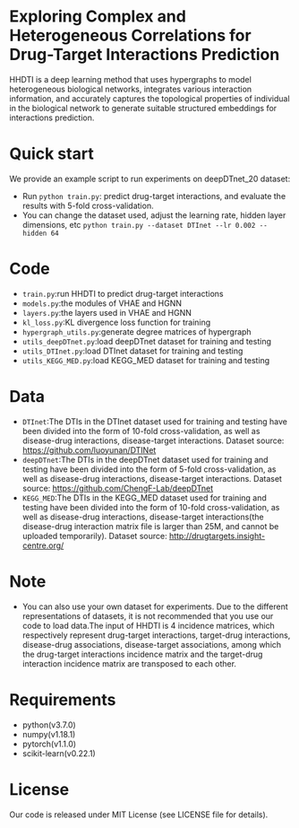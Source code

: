 # Exploring Complex and Heterogeneous Correlations for Drug-Target Interactions Prediction

HHDTI is a deep learning method that uses hypergraphs to model heterogeneous biological networks, integrates various interaction information, and accurately captures the topological properties of individual in the biological network to generate suitable structured embeddings for interactions prediction.

# Quick start
We provide an example script to run experiments on deepDTnet_20 dataset:

+   Run `python train.py`: predict drug-target interactions, and evaluate the results with 5-fold cross-validation.
+   You can change the dataset used, adjust the learning rate, hidden layer dimensions, etc
    `python train.py --dataset DTInet --lr 0.002 --hidden 64`


# Code

+   `train.py`:run HHDTI to predict drug-target interactions
+   `models.py`:the modules of VHAE and HGNN
+   `layers.py`:the layers used in VHAE and HGNN
+   `kl_loss.py`:KL divergence loss function for training
+   `hypergraph_utils.py`:generate degree matrices of hypergraph
+   `utils_deepDTnet.py`:load deepDTnet dataset for training and testing
+   `utils_DTInet.py`:load DTInet dataset for training and testing
+   `utils_KEGG_MED.py`:load KEGG_MED dataset for training and testing


# Data
+   `DTInet`:The DTIs in the DTInet dataset used for training and testing have been divided into the form of 10-fold cross-validation, as well as disease-drug interactions, disease-target interactions. Dataset source: https://github.com/luoyunan/DTINet
+   `deepDTnet`:The DTIs in the deepDTnet dataset used for training and testing have been divided into the form of 5-fold cross-validation, as well as disease-drug interactions, disease-target interactions. Dataset source: https://github.com/ChengF-Lab/deepDTnet
+   `KEGG_MED`:The DTIs in the KEGG_MED dataset used for training and testing have been divided into the form of 10-fold cross-validation, as well as disease-drug interactions, disease-target interactions(the disease-drug interaction matrix file is larger than 25M, and cannot be uploaded temporarily). Dataset source: http://drugtargets.insight-centre.org/
# Note
+   You can also use your own dataset for experiments. Due to the different representations of datasets, it is not recommended that you use our code to load data.The input of HHDTI is 4 incidence matrices, which respectively represent drug-target interactions, target-drug interactions, disease-drug associations, disease-target associations, among which the drug-target interactions incidence matrix and the target-drug interaction incidence matrix are transposed to each other.

# Requirements
+   python(v3.7.0)
+   numpy(v1.18.1)
+   pytorch(v1.1.0)
+   scikit-learn(v0.22.1)

# License
Our code is released under MIT License (see LICENSE file for details).
